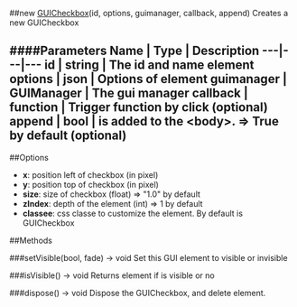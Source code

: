 ##new [GUICheckbox](#)(id, options, guimanager, callback, append)
Creates a new GUICheckbox

####Parameters
Name | Type | Description
---|---|---
**id** | string | The id and name element
**options** | json | Options of element
**guimanager** | GUIManager | The gui manager
**callback** | function | Trigger function by click (optional)
**append** | bool | is added to the &lt;body&gt;. =&gt; True by default (optional)
---

##Options

* **x**: position left of checkbox (in pixel)
* **y**: position top of checkbox (in pixel)
* **size**: size of checkbox (float) =&gt; "1.0" by default
* **zIndex**: depth of the element (int) =&gt; 1 by default
* **classee**: css classe to customize the element. By default is GUICheckbox

##Methods

###setVisible(bool, fade) → void
Set this GUI element to visible or invisible

###isVisible() → void
Returns element if is visible or no

###dispose() → void
Dispose the GUICheckbox, and delete element.
